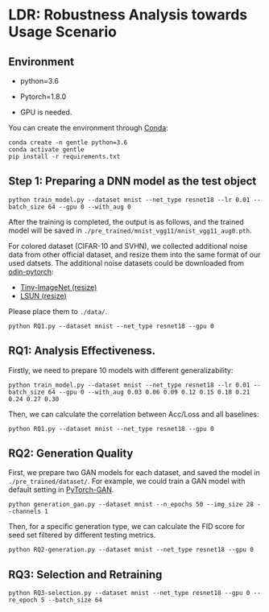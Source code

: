 # LDR: Robustness Analysis towards Usage Scenario

## Environment

- python=3.6
- Pytorch=1.8.0

- GPU is needed.

You can create the environment through [Conda](https://docs.conda.io/en/latest/):

```shell
conda create -n gentle python=3.6
conda activate gentle
pip install -r requirements.txt
```

## Step 1: Preparing a DNN model as the test object

```shell
python train_model.py --dataset mnist --net_type resnet18 --lr 0.01 --batch_size 64 --gpu 0 --with_aug 0
```

After the training is completed, the output is as follows, and the trained model will be saved in `./pre_trained/mnist_vgg11/mnist_vgg11_aug0.pth`.

For colored dataset (CIFAR-10 and SVHN), we collected additional noise data from other official dataset, and resize them into the same format of our used datsets.
The additional noise datasets could be downloaded from [odin-pytorch](https://github.com/facebookresearch/odin):

- [Tiny-ImageNet (resize)](https://www.dropbox.com/s/kp3my3412u5k9rl/Imagenet_resize.tar.gz)
- [LSUN (resize)](https://www.dropbox.com/s/moqh2wh8696c3yl/LSUN_resize.tar.gz)

Please place them to `./data/`.

```shell
python RQ1.py --dataset mnist --net_type resnet18 --gpu 0
```

## RQ1: Analysis Effectiveness.

Firstly, we need to prepare 10 models with different generalizability:

```shell
python train_model.py --dataset mnist --net_type resnet18 --lr 0.01 --batch_size 64 --gpu 0 --with_aug 0.03 0.06 0.09 0.12 0.15 0.18 0.21 0.24 0.27 0.30
```

Then, we can calculate the correlation between Acc/Loss and all baselines:

```shell
python RQ1.py --dataset mnist --net_type resnet18 --gpu 0
```

## RQ2: Generation Quality
First, we prepare two GAN models for each dataset, and saved the model in `./pre_trained/dataset/`.
For example, we could train a GAN model with default setting in [PyTorch-GAN](https://github.com/eriklindernoren/PyTorch-GAN).

```shell
python generation_gan.py --dataset mnist --n_epochs 50 --img_size 28 --channels 1
```

Then, for a specific generation type, we can calculate the FID score for seed set filtered by different testing metrics.

```shell
python RQ2-generation.py --dataset mnist --net_type resnet18 --gpu 0
```

## RQ3: Selection and Retraining

```shell
python RQ3-selection.py --dataset mnist --net_type resnet18 --gpu 0 --re_epoch 5 --batch_size 64
```

